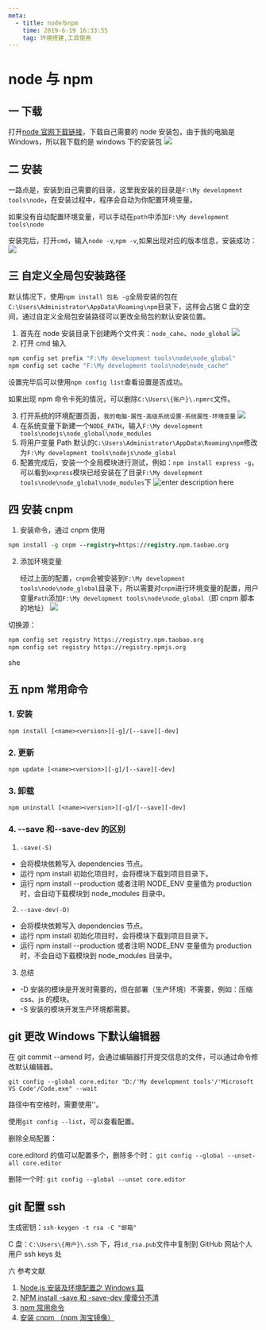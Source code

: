 ```yaml
---
meta:
  - title: node与npm
    time: 2019-6-19 16:33:55
    tag: 环境搭建,工具使用
---
```


# node 与 npm

## 一 下载

打开[node 官网下载链接](https://nodejs.org/en/download/)，下载自己需要的 node 安装包，由于我的电脑是 Windows，所以我下载的是 windows 下的安装包
![](https://fireli-1256465711.cos.ap-chengdu.myqcloud.com/img/1560931065098.png)

<!-- more -->

## 二 安装

一路点是，安装到自己需要的目录，这里我安装的目录是`F:\My development tools\node`，在安装过程中，程序会自动为你配置环境变量。

如果没有自动配置环境变量，可以手动在`path`中添加`F:\My development tools\node`

安装完后，打开`cmd`，输入`node -v`,`npm -v`,如果出现对应的版本信息，安装成功：
![](https://fireli-1256465711.cos.ap-chengdu.myqcloud.com/img/1560933415483.png)

## 三 自定义全局包安装路径

默认情况下，使用`npm install 包名 -g`全局安装的包在`C:\Users\Administrator\AppData\Roaming\npm`目录下，这样会占据 C 盘的空间，通过自定义全局包安装路径可以更改全局包的默认安装位置。

1. 首先在 node 安装目录下创建两个文件夹：`node_cahe`、`node_global`
   ![](https://fireli-1256465711.cos.ap-chengdu.myqcloud.com/img/1560933933165.png)
2. 打开 cmd 输入

```bash
npm config set prefix "F:\My development tools\node\node_global"
npm config set cache "F:\My development tools\node\node_cache"
```

设置完毕后可以使用`npm config list`查看设置是否成功。

如果出现 npm 命令卡死的情况，可以删除`C:\Users\{账户}\.npmrc`文件。

3. 打开系统的环境配置页面，`我的电脑-属性-高级系统设置-系统属性-环境变量`
   ![](https://fireli-1256465711.cos.ap-chengdu.myqcloud.com/img/1560931065120.png)
4. 在系统变量下新建一个`NODE_PATH`，输入`F:\My development tools\nodejs\node_global\node_modules`
5. 将用户变量 Path 默认的`C:\Users\Administrator\AppData\Roaming\npm`修改为`F:\My development tools\nodejs\node_global`
6. 配置完成后，安装一个全局模块进行测试，例如：`npm install express -g`，可以看到`express`模块已经安装在了目录`F:\My development tools\node\node_global\node_modules`下
   ![enter description here](https://fireli-1256465711.cos.ap-chengdu.myqcloud.com/img/1560933710046.png)

## 四 安装 cnpm

1. 安装命令，通过 cnpm 使用

```tcl
npm install -g cnpm --registry=https://registry.npm.taobao.org
```

2. 添加环境变量

   经过上面的配置，`cnpm`会被安装到`F:\My development tools\node\node_global`目录下，所以需要对`cnpm`进行环境变量的配置，用户变量`Path`添加`F:\My development tools\node\node_global`（即 cnpm 脚本的地址）
   ![](https://fireli-1256465711.cos.ap-chengdu.myqcloud.com/img/1560933710146.png)

切换源：

```bash
npm config set registry https://registry.npm.taobao.org
npm config set registry https://registry.npmjs.org
```

she

## 五 npm 常用命令

### 1. 安装

```
npm install [<name><version>][-g]/[--save][-dev]
```

### 2. 更新

```
npm update [<name><version>][-g]/[--save][-dev]
```

### 3. 卸载

```
npm uninstall [<name><version>][-g]/[--save][-dev]
```

### 4. --save 和--save-dev 的区别

1. `-save(-S)`

- 会将模块依赖写入 dependencies 节点。
- 运行 npm install 初始化项目时，会将模块下载到项目目录下。
- 运行 npm install --production 或者注明 NODE_ENV 变量值为 production 时，会自动下载模块到 node_modules 目录中。

2. `--save-dev(-D)`

- 会将模块依赖写入 dependencies 节点。
- 运行 npm install 初始化项目时，会将模块下载到项目目录下。
- 运行 npm install --production 或者注明 NODE_ENV 变量值为 production 时，不会自动下载模块到 node_modules 目录中。

3. 总结

- -D 安装的模块是开发时需要的，但在部署（生产环境）不需要，例如：压缩 css、js 的模块。
- -S 安装的模块开发生产环境都需要。

## git 更改 Windows 下默认编辑器

在 git commit --amend 时，会通过编辑器打开提交信息的文件，可以通过命令修改默认编辑器。

`git config --global core.editor "D:/'My development tools'/'Microsoft VS Code'/Code.exe" --wait`

路径中有空格时，需要使用''。

使用`git config --list`，可以查看配置。

删除全局配置：

core.editord 的值可以配置多个，删除多个时：
`git config --global --unset-all core.editor`

删除一个时:
`git config --global --unset core.editor`

## git 配置 ssh

生成密钥：`ssh-keygen -t rsa -C "邮箱"`

C 盘：`C:\Users\{用户}\.ssh` 下，将`id_rsa.pub`文件中复制到 GitHub 网站个人用户 ssh keys 处

六 参考文献

1. [Node.js 安装及环境配置之 Windows 篇](https://www.cnblogs.com/zhouyu2017/p/6485265.html)
2. [NPM install -save 和 -save-dev 傻傻分不清](https://www.cnblogs.com/limitcode/p/7906447.html)
3. [npm 常用命令](https://www.jianshu.com/p/7ea13d57638b)
4. [安装 cnpm （npm 淘宝镜像）](https://www.jianshu.com/p/96d7558e643b)
